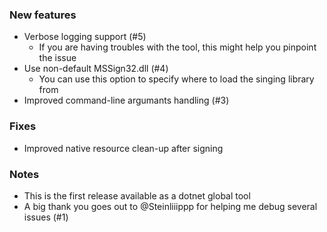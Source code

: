 ﻿### New features

* Verbose logging support (#5)
	* If you are having troubles with the tool, this might help you pinpoint the issue
* Use non-default MSSign32.dll (#4)
	* You can use this option to specify where to load the singing library from
* Improved command-line argumants handling (#3)

### Fixes
* Improved native resource clean-up after signing

### Notes
* This is the first release available as a dotnet global tool
* A big thank you goes out to @Steinliiippp for helping me debug several issues (#1)